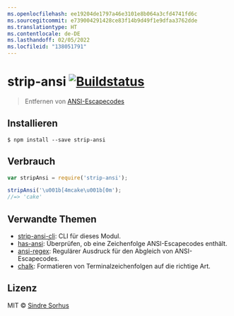 ```yaml
---
ms.openlocfilehash: ee19204de1797a46e3101e8b064a3cfd4741fd6c
ms.sourcegitcommit: e739004291428ce83f14b9d49f1e9dfaa3762dde
ms.translationtype: HT
ms.contentlocale: de-DE
ms.lasthandoff: 02/05/2022
ms.locfileid: "138051791"
---
```

# <a name="strip-ansi-build-statushttpstravis-ciorgchalkstrip-ansi"></a>strip-ansi [![Buildstatus](https://travis-ci.org/chalk/strip-ansi.svg?branch=master)](https://travis-ci.org/chalk/strip-ansi)

> Entfernen von [ANSI-Escapecodes](http://en.wikipedia.org/wiki/ANSI_escape_code)


## <a name="install"></a>Installieren

```
$ npm install --save strip-ansi
```


## <a name="usage"></a>Verbrauch

```js
var stripAnsi = require('strip-ansi');

stripAnsi('\u001b[4mcake\u001b[0m');
//=> 'cake'
```


## <a name="related"></a>Verwandte Themen

- [strip-ansi-cli](https://github.com/chalk/strip-ansi-cli): CLI für dieses Modul.
- [has-ansi](https://github.com/chalk/has-ansi): Überprüfen, ob eine Zeichenfolge ANSI-Escapecodes enthält.
- [ansi-regex](https://github.com/chalk/ansi-regex): Regulärer Ausdruck für den Abgleich von ANSI-Escapecodes.
- [chalk](https://github.com/chalk/chalk): Formatieren von Terminalzeichenfolgen auf die richtige Art.


## <a name="license"></a>Lizenz

MIT © [Sindre Sorhus](http://sindresorhus.com)
